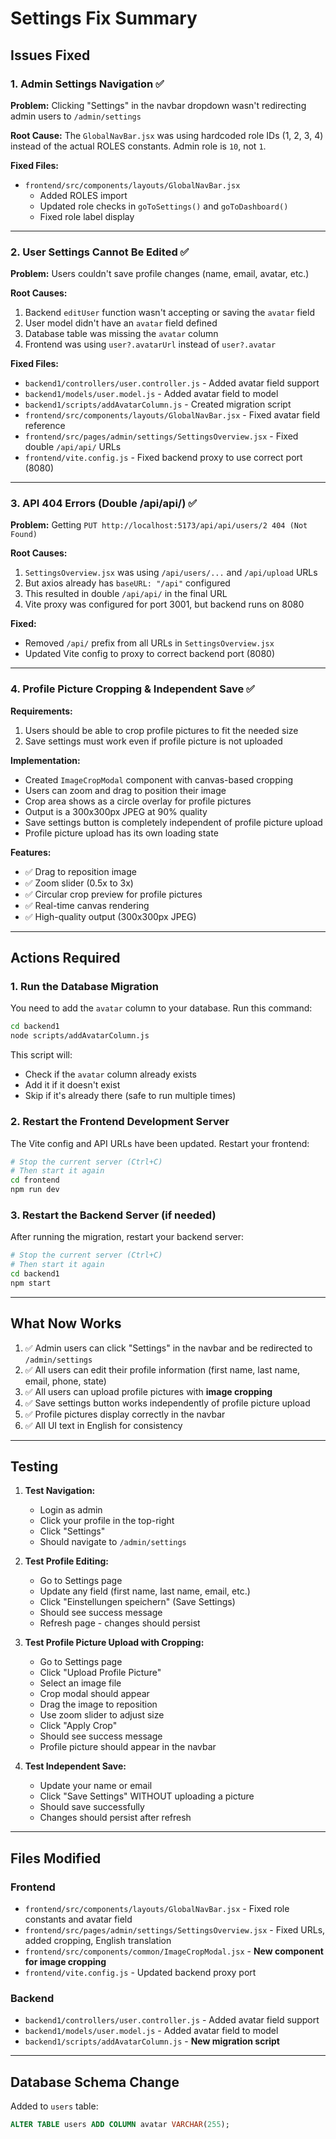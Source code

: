 # Settings Fix Summary

## Issues Fixed

### 1. Admin Settings Navigation ✅
**Problem:** Clicking "Settings" in the navbar dropdown wasn't redirecting admin users to `/admin/settings`

**Root Cause:** The `GlobalNavBar.jsx` was using hardcoded role IDs (1, 2, 3, 4) instead of the actual ROLES constants. Admin role is `10`, not `1`.

**Fixed Files:**
- `frontend/src/components/layouts/GlobalNavBar.jsx`
  - Added ROLES import
  - Updated role checks in `goToSettings()` and `goToDashboard()`
  - Fixed role label display

---

### 2. User Settings Cannot Be Edited ✅
**Problem:** Users couldn't save profile changes (name, email, avatar, etc.)

**Root Causes:**
1. Backend `editUser` function wasn't accepting or saving the `avatar` field
2. User model didn't have an `avatar` field defined
3. Database table was missing the `avatar` column
4. Frontend was using `user?.avatarUrl` instead of `user?.avatar`

**Fixed Files:**
- `backend1/controllers/user.controller.js` - Added avatar field support
- `backend1/models/user.model.js` - Added avatar field to model
- `backend1/scripts/addAvatarColumn.js` - Created migration script
- `frontend/src/components/layouts/GlobalNavBar.jsx` - Fixed avatar field reference
- `frontend/src/pages/admin/settings/SettingsOverview.jsx` - Fixed double `/api/api/` URLs
- `frontend/vite.config.js` - Fixed backend proxy to use correct port (8080)

---

### 3. API 404 Errors (Double /api/api/) ✅
**Problem:** Getting `PUT http://localhost:5173/api/api/users/2 404 (Not Found)`

**Root Causes:**
1. `SettingsOverview.jsx` was using `/api/users/...` and `/api/upload` URLs
2. But axios already has `baseURL: "/api"` configured
3. This resulted in double `/api/api/` in the final URL
4. Vite proxy was configured for port 3001, but backend runs on 8080

**Fixed:**
- Removed `/api/` prefix from all URLs in `SettingsOverview.jsx`
- Updated Vite config to proxy to correct backend port (8080)

---

### 4. Profile Picture Cropping & Independent Save ✅
**Requirements:**
1. Users should be able to crop profile pictures to fit the needed size
2. Save settings must work even if profile picture is not uploaded

**Implementation:**
- Created `ImageCropModal` component with canvas-based cropping
- Users can zoom and drag to position their image
- Crop area shows as a circle overlay for profile pictures
- Output is a 300x300px JPEG at 90% quality
- Save settings button is completely independent of profile picture upload
- Profile picture upload has its own loading state

**Features:**
- ✅ Drag to reposition image
- ✅ Zoom slider (0.5x to 3x)
- ✅ Circular crop preview for profile pictures
- ✅ Real-time canvas rendering
- ✅ High-quality output (300x300px JPEG)

---

## Actions Required

### 1. Run the Database Migration

You need to add the `avatar` column to your database. Run this command:

```bash
cd backend1
node scripts/addAvatarColumn.js
```

This script will:
- Check if the `avatar` column already exists
- Add it if it doesn't exist
- Skip if it's already there (safe to run multiple times)

### 2. Restart the Frontend Development Server

The Vite config and API URLs have been updated. Restart your frontend:

```bash
# Stop the current server (Ctrl+C)
# Then start it again
cd frontend
npm run dev
```

### 3. Restart the Backend Server (if needed)

After running the migration, restart your backend server:

```bash
# Stop the current server (Ctrl+C)
# Then start it again
cd backend1
npm start
```

---

## What Now Works

1. ✅ Admin users can click "Settings" in the navbar and be redirected to `/admin/settings`
2. ✅ All users can edit their profile information (first name, last name, email, phone, state)
3. ✅ All users can upload profile pictures with **image cropping**
4. ✅ Save settings button works independently of profile picture upload
5. ✅ Profile pictures display correctly in the navbar
6. ✅ All UI text in English for consistency

---

## Testing

1. **Test Navigation:**
   - Login as admin
   - Click your profile in the top-right
   - Click "Settings"
   - Should navigate to `/admin/settings`

2. **Test Profile Editing:**
   - Go to Settings page
   - Update any field (first name, last name, email, etc.)
   - Click "Einstellungen speichern" (Save Settings)
   - Should see success message
   - Refresh page - changes should persist

3. **Test Profile Picture Upload with Cropping:**
   - Go to Settings page
   - Click "Upload Profile Picture"
   - Select an image file
   - Crop modal should appear
   - Drag the image to reposition
   - Use zoom slider to adjust size
   - Click "Apply Crop"
   - Should see success message
   - Profile picture should appear in the navbar

4. **Test Independent Save:**
   - Update your name or email
   - Click "Save Settings" WITHOUT uploading a picture
   - Should save successfully
   - Changes should persist after refresh

---

## Files Modified

### Frontend
- `frontend/src/components/layouts/GlobalNavBar.jsx` - Fixed role constants and avatar field
- `frontend/src/pages/admin/settings/SettingsOverview.jsx` - Fixed URLs, added cropping, English translation
- `frontend/src/components/common/ImageCropModal.jsx` - **New component for image cropping**
- `frontend/vite.config.js` - Updated backend proxy port

### Backend
- `backend1/controllers/user.controller.js` - Added avatar field support
- `backend1/models/user.model.js` - Added avatar field to model
- `backend1/scripts/addAvatarColumn.js` - **New migration script**

---

## Database Schema Change

Added to `users` table:
```sql
ALTER TABLE users ADD COLUMN avatar VARCHAR(255);
```

